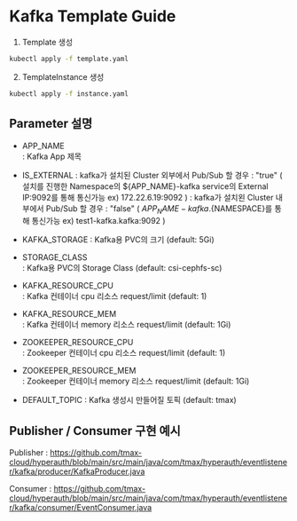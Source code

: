 # Kafka Template Guide

1. Template 생성
```bash
kubectl apply -f template.yaml
```

2. TemplateInstance 생성
```bash
kubectl apply -f instance.yaml
```

## Parameter 설명
- APP_NAME  
: Kafka App 제목

- IS_EXTERNAL
: kafka가 설치된 Cluster 외부에서 Pub/Sub 할 경우 : "true" ( 설치를 진행한 Namespace의 ${APP_NAME}-kafka service의 External IP:9092를 통해 통신가능  ex) 172.22.6.19:9092 ) 
: kafka가 설치왼 Cluster 내부에서 Pub/Sub 할 경우 : "false" ( ${APP_NAME}-kafka.${NAMESPACE}를 통해 통신가능 ex) test1-kafka.kafka:9092 )

- KAFKA_STORAGE
: Kafka용 PVC의 크기 (default: 5Gi)

- STORAGE_CLASS  
: Kafka용 PVC의 Storage Class (default: csi-cephfs-sc)

- KAFKA_RESOURCE_CPU  
: Kafka 컨테이너 cpu 리소스 request/limit (default: 1)

- KAFKA_RESOURCE_MEM  
: Kafka 컨테이너 memory 리소스 request/limit (default: 1Gi)

- ZOOKEEPER_RESOURCE_CPU  
: Zookeeper 컨테이너 cpu 리소스 request/limit (default: 1)

- ZOOKEEPER_RESOURCE_MEM  
: Zookeeper 컨테이너 memory 리소스 request/limit (default: 1Gi)

- DEFAULT_TOPIC
: Kafka 생성시 만들어질 토픽 (default: tmax)

## Publisher / Consumer 구현 예시

Publisher : https://github.com/tmax-cloud/hyperauth/blob/main/src/main/java/com/tmax/hyperauth/eventlistener/kafka/producer/KafkaProducer.java

Consumer : https://github.com/tmax-cloud/hyperauth/blob/main/src/main/java/com/tmax/hyperauth/eventlistener/kafka/consumer/EventConsumer.java

